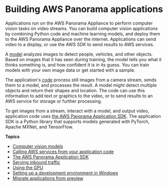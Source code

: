 # Building AWS Panorama applications<a name="panorama-development"></a>

Applications run on the AWS Panorama Appliance to perform computer vision tasks on video streams\. You can build computer vision applications by combining Python code and machine learning models, and deploy them to the AWS Panorama Appliance over the internet\. Applications can send video to a display, or use the AWS SDK to send results to AWS services\.

A [model](applications-models.md) analyzes images to detect people, vehicles, and other objects\. Based on images that it has seen during training, the model tells you what it thinks something is, and how confident it is in its guess\. You can train models with your own image data or get started with a sample\.

The application's [code](gettingstarted-sample.md) process still images from a camera stream, sends them to a model, and processes the result\. A model might detect multiple objects and return their shapes and location\. The code can use this information to add text or graphics to the video, or to send results to an AWS service for storage or further processing\.

To get images from a stream, interact with a model, and output video, application code uses [the AWS Panorama Application SDK](applications-panoramasdk.md)\. The application SDK is a Python library that supports models generated with PyTorch, Apache MXNet, and TensorFlow\.

**Topics**
+ [Computer vision models](applications-models.md)
+ [Calling AWS services from your application code](applications-awssdk.md)
+ [The AWS Panorama Application SDK](applications-panoramasdk.md)
+ [Serving inbound traffic](applications-ports.md)
+ [Using the GPU](applications-gpuaccess.md)
+ [Setting up a development environment in Windows](applications-devenvwindows.md)
+ [Migrate applications from preview](applications-migrate.md)